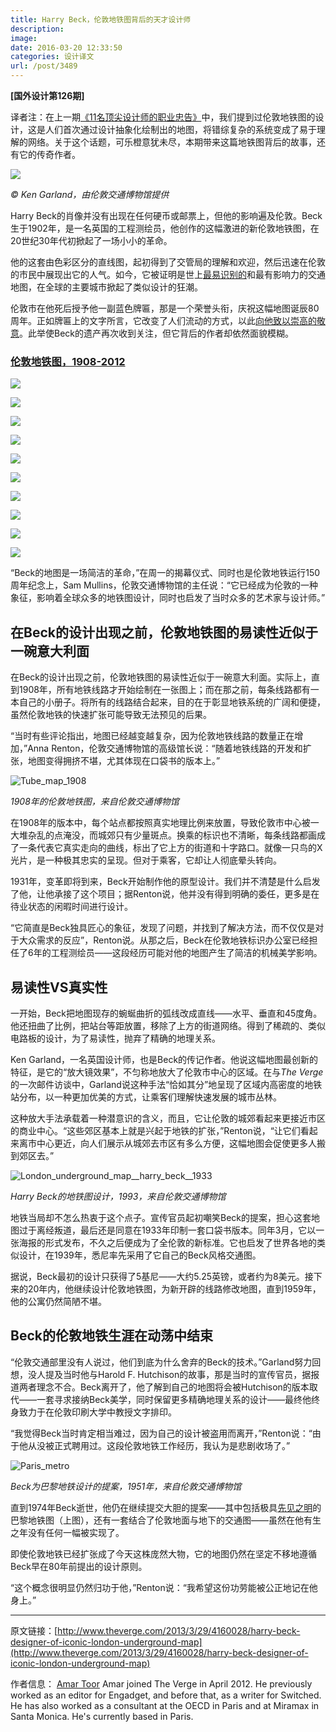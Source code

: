 ```yaml
---
title: Harry Beck，伦敦地铁图背后的天才设计师
description: 
image: 
date: 2016-03-20 12:33:50
categories: 设计译文
url: /post/3489
---
```


**[国外设计第126期]**

译者注：在上一期[《11名顶尖设计师的职业忠告》](http://colachan.com/post/3487)中，我们提到过伦敦地铁图的设计，这是人们首次通过设计抽象化绘制出的地图，将错综复杂的系统变成了易于理解的网络。关于这个话题，可乐橙意犹未尽，本期带来这篇地铁图背后的故事，还有它的传奇作者。

![](https://cdn2.vox-cdn.com/thumbor/a640L3bRK4XmgzVNzN4ru_eFML0=/0x180:1100x913/1310x873/cdn0.vox-cdn.com/assets/2396021/beck_image.png)

*© Ken Garland，由伦敦交通博物馆提供*

Harry Beck的肖像并没有出现在任何硬币或邮票上，但他的影响遍及伦敦。Beck生于1902年，是一名英国的工程测绘员，他创作的这幅激进的新伦敦地铁图，在20世纪30年代初掀起了一场小小的革命。

他的这套由色彩区分的直线图，起初得到了交管局的理解和欢迎，然后迅速在伦敦的市民中展现出它的人气。如今，它被证明是世上[最易识别的](http://www.tfl.gov.uk/static/corporate/media/newscentre/archive/3662.html)和最有影响力的交通地图，在全球的主要城市掀起了类似设计的狂潮。

伦敦市在他死后授予他一副蓝色牌匾，那是一个荣誉头衔，庆祝这幅地图诞辰80周年。正如牌匾上的文字所言，它改变了人们流动的方式，以此[向他致以崇高的敬意](http://www.guardian.co.uk/artanddesign/2013/mar/25/harry-beck-tube-map-designer-honoured-blue-plaque)。此举使Beck的遗产再次收到关注，但它背后的作者却依然面貌模糊。

### [伦敦地铁图，1908-2012](http://www.theverge.com/2013/3/29/4160094/maps-of-the-london-underground-1908-2012)

![](https://cdn3.vox-cdn.com/thumbor/EwYCWTGOu-__5yc1ZUH_FS2g2w0=/1020x0/cdn0.vox-cdn.com/uploads/chorus_asset/file/2720288/01.1364558642.jpg)

![](https://cdn3.vox-cdn.com/thumbor/WFZumbthVgwJ9hKIRqb11vnN5-c=/1020x0/cdn0.vox-cdn.com/uploads/chorus_asset/file/2720292/02.1364559527.jpg)

![](https://cdn2.vox-cdn.com/thumbor/cmuWajBLvCjGM6naTxuJvTsxc3I=/1020x0/cdn0.vox-cdn.com/uploads/chorus_asset/file/2720278/03.1364558584.jpg)

![](https://cdn0.vox-cdn.com/thumbor/Uel3kmASkYdotV-y7RESc3SOcaQ=/1020x0/cdn0.vox-cdn.com/uploads/chorus_asset/file/2720284/04.1364558614.jpg)

![](https://cdn2.vox-cdn.com/thumbor/qs2hMYjU3r75cYRXkGcSF_ya8M8=/1020x0/cdn0.vox-cdn.com/uploads/chorus_asset/file/2720294/Sydney_map__1939.1364559875.jpg)

![](https://cdn1.vox-cdn.com/thumbor/C_kVc5zeqbHwpRS6d6AHlQySXho=/1020x0/cdn0.vox-cdn.com/uploads/chorus_asset/file/2720290/05.1364558654.jpg)

![](https://cdn1.vox-cdn.com/thumbor/ezBOgrM9X16jucVSbMxGdRPtFVM=/1020x0/cdn0.vox-cdn.com/uploads/chorus_asset/file/2720280/06.1364558612.jpg)

![](https://cdn1.vox-cdn.com/thumbor/npb5vSCNwVLyPrMyUOwrvBSzMjM=/1020x0/cdn0.vox-cdn.com/uploads/chorus_asset/file/2720282/07.1364558613.jpg)

![](https://cdn2.vox-cdn.com/thumbor/ksVm76-yb8Z2Qkji669OnLNzoLc=/1020x0/cdn0.vox-cdn.com/uploads/chorus_asset/file/2720286/08.1364558639.jpg)

![](https://cdn2.vox-cdn.com/thumbor/pn1aDrzNoxQMsFwv-7F8rzB9Bqg=/1020x0/cdn0.vox-cdn.com/uploads/chorus_asset/file/2720296/beck_image.1364559891.jpg)

“Beck的地图是一场简洁的革命，”在周一的揭幕仪式、同时也是伦敦地铁运行150周年纪念上，Sam Mullins，伦敦交通博物馆的主任说：“它已经成为伦敦的一种象征，影响着全球众多的地铁图设计，同时也启发了当时众多的艺术家与设计师。”

## 在Beck的设计出现之前，伦敦地铁图的易读性近似于一碗意大利面

在Beck的设计出现之前，伦敦地铁图的易读性近似于一碗意大利面。实际上，直到1908年，所有地铁线路才开始绘制在一张图上；而在那之前，每条线路都有一本自己的小册子。将所有的线路结合起来，目的在于彰显地铁系统的广阔和便捷，虽然伦敦地铁的快速扩张可能导致无法预见的后果。

“当时有些评论指出，地图已经越变越复杂，因为伦敦地铁线路的数量正在增加，”Anna Renton，伦敦交通博物馆的高级馆长说：“随着地铁线路的开发和扩张，地图变得拥挤不堪，尤其体现在口袋书的版本上。”

![Tube_map_1908](http://assets.sbnation.com/assets/2396029/tube_map_1908.jpg) 

*1908年的伦敦地铁图，来自伦敦交通博物馆*

在1908年的版本中，每个站点都按照真实地理比例来放置，导致伦敦市中心被一大堆杂乱的点淹没，而城郊只有少量斑点。换乘的标识也不清晰，每条线路都画成了一条代表它真实走向的曲线，标出了它上方的街道和十字路口。就像一只鸟的X光片，是一种极其忠实的呈现。但对于乘客，它却让人彻底晕头转向。

1931年，变革即将到来，Beck开始制作他的原型设计。我们并不清楚是什么启发了他，让他承接了这个项目；据Renton说，他并没有得到明确的委任，更多是在待业状态的闲暇时间进行设计。

“它简直是Beck独具匠心的象征，发现了问题，并找到了解决方法，而不仅仅是对于大众需求的反应”，Renton说。从那之后，Beck在伦敦地铁标识办公室已经担任了6年的工程测绘员——这段经历可能对他的地图产生了简洁的机械美学影响。

## 易读性VS真实性

一开始，Beck把地图现存的蜿蜒曲折的弧线改成直线——水平、垂直和45度角。他还扭曲了比例，把站台等距放置，移除了上方的街道网络。得到了稀疏的、类似电路板的设计，为了易读性，抛弃了精确的地理关系。

Ken Garland，一名英国设计师，也是Beck的传记作者。他说这幅地图最创新的特征，是它的“放大镜效果”，不匀称地放大了伦敦市中心的区域。在与*The Verge*的一次邮件访谈中，Garland说这种手法“恰如其分”地呈现了区域内高密度的地铁站分布，以一种更加优美的方式，让乘客们理解快速发展的城市丛林。

这种放大手法承载着一种潜意识的含义，而且，它让伦敦的城郊看起来更接近市区的商业中心。“这些郊区基本上就是兴起于地铁的扩张，”Renton说，“让它们看起来离市中心更近，向人们展示从城郊去市区有多么方便，这幅地图会促使更多人搬到郊区去。”

![London_underground_map__harry_beck__1933](http://assets.sbnation.com/assets/2396037/London_Underground_Map__Harry_Beck__1933.jpg) 

*Harry Beck的地铁图设计，1993，来自伦敦交通博物馆*

地铁当局却不怎么热衷于这个点子。宣传官员起初嘲笑Beck的提案，担心这套地图过于离经叛道，最后还是同意在1933年印制一套口袋书版本。同年3月，它以一张海报的形式发布，不久之后便成为了全伦敦的新标准。它也启发了世界各地的类似设计，在1939年，悉尼率先采用了它自己的Beck风格交通图。

据说，Beck最初的设计只获得了5基尼——大约5.25英镑，或者约为8美元。接下来的20年内，他继续设计伦敦地铁图，为新开辟的线路修改地图，直到1959年，他的公寓仍然简陋不堪。

## Beck的伦敦地铁生涯在动荡中结束

“伦敦交通部里没有人说过，他们到底为什么舍弃的Beck的技术。”Garland努力回想，没人提及当时他与Harold F. Hutchison的故事，那是当时的宣传官员，据报道两者理念不合。Beck离开了，他了解到自己的地图将会被Hutchison的版本取代——一套寻求接纳Beck美学，同时保留更多精确地理关系的设计——最终他终身致力于在伦敦印刷大学中教授文字排印。

“我觉得Beck当时肯定相当难过，因为自己的设计被盗用而离开，”Renton说：“由于他从没被正式聘用过。这段伦敦地铁工作经历，我认为是悲剧收场了。”

![Paris_metro](http://assets.sbnation.com/assets/2396053/paris_metro.jpg) 

*Beck为巴黎地铁设计的提案，1951年，来自伦敦交通博物馆*

直到1974年Beck逝世，他仍在继续提交大胆的提案——其中包括极具[先见之明](http://www.creativereview.co.uk/cr-blog/2009/march/harry-beck-the-paris-connection)的巴黎地铁图（上图），还有一套结合了伦敦地面与地下的交通图——虽然在他有生之年没有任何一幅被实现了。

即使伦敦地铁已经扩张成了今天这株庞然大物，它的地图仍然在坚定不移地遵循Beck早在80年前提出的设计原则。

“这个概念很明显仍然归功于他，”Renton说：“我希望这份功劳能被公正地记在他身上。”

---

原文链接：[http://www.theverge.com/2013/3/29/4160028/harry-beck-designer-of-iconic-london-underground-map](http://www.theverge.com/2013/3/29/4160028/harry-beck-designer-of-iconic-london-underground-map)

作者信息：
[Amar Toor](http://www.theverge.com/users/Amar%20Toor)
Amar joined The Verge in April 2012. He previously worked as an editor for Engadget, and before that, as a writer for Switched. He has also worked as a consultant at the OECD in Paris and at Miramax in Santa Monica. He's currently based in Paris.